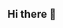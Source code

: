## Hi there 👋

<!--
**Ndryl/Ndryl** is a ✨ _special_ ✨ repository because its `README.md` (this file) appears on your GitHub profile.

Here are some ideas to get you started:

- 🔭 Hoje trabalho com full stack
- 🌱 estou aprendendo sobre TailWind
-->
